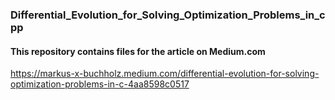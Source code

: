 ### Differential_Evolution_for_Solving_Optimization_Problems_in_cpp

#### This repository contains files for the article on Medium.com
https://markus-x-buchholz.medium.com/differential-evolution-for-solving-optimization-problems-in-c-4aa8598c0517
